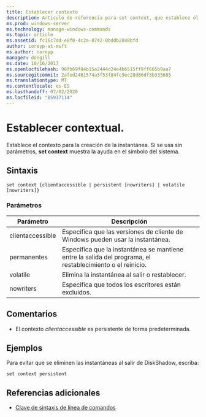 ```yaml
---
title: Establecer contexto
description: Artículo de referencia para set context, que establece el contexto para la creación de instantáneas.
ms.prod: windows-server
ms.technology: manage-windows-commands
ms.topic: article
ms.assetid: fc16c7dd-e8f0-4c2a-8742-0bddb2848bfd
author: coreyp-at-msft
ms.author: coreyp
manager: dongill
ms.date: 10/16/2017
ms.openlocfilehash: 98fb69f84b15a2444d24e4b6515ff9ff665b9aa7
ms.sourcegitcommit: 2afed2461574a3f53f84fc9ec28d86df3b335685
ms.translationtype: MT
ms.contentlocale: es-ES
ms.lasthandoff: 07/02/2020
ms.locfileid: "85937114"
---
```

# <a name="set-contex"></a>Establecer contextual.

Establece el contexto para la creación de la instantánea. Si se usa sin parámetros, **set context** muestra la ayuda en el símbolo del sistema.



## <a name="syntax"></a>Sintaxis

```
set context {clientaccessible | persistent [nowriters] | volatile [nowriters]}
```

### <a name="parameters"></a>Parámetros

|Parámetro|Descripción|
|---------|-----------|
|clientaccessible|Especifica que las versiones de cliente de Windows pueden usar la instantánea.|
|permanentes|Especifica que la instantánea se mantiene entre la salida del programa, el restablecimiento o el reinicio.|
|volatile|Elimina la instantánea al salir o restablecer.|
|nowriters|Especifica que todos los escritores están excluidos.|

## <a name="remarks"></a>Comentarios

-   El contexto *clientaccessible* es persistente de forma predeterminada.

## <a name="examples"></a>Ejemplos

Para evitar que se eliminen las instantáneas al salir de DiskShadow, escriba:
```
set context persistent
```

## <a name="additional-references"></a>Referencias adicionales

- [Clave de sintaxis de línea de comandos](command-line-syntax-key.md)